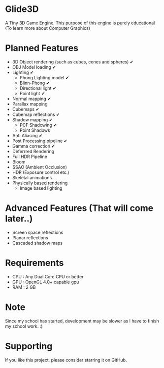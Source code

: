 # Glide3D
A Tiny 3D Game Engine. This purpose of this engine is purely educational (To learn more about Computer Graphics)

# Planned Features
- 3D Object rendering (such as cubes, cones and spheres)  ✔
- OBJ Model loading ✔
- Lighting ✔
  - Phong Lighting model ✔
  - Blinn-Phong ✔
  - Directional light ✔
  - Point light ✔
- Normal mapping  ✔
- Parallax mapping
- Cubemaps ✔
- Cubemap reflections ✔
- Shadow mapping ✔
  - PCF Shadowing ✔
  - Point Shadows
- Anti Aliasing ✔
- Post Processing pipeline ✔
- Gamma correction ✔
- Deferrred Rendering 
- Full HDR Pipeline
- Bloom
- SSAO (Ambient Occlusion)
- HDR (Exposure control etc.)
- Skeletal animations
- Physically based rendering
  - Image based lighting

# Advanced Features (That will come later..)
- Screen space reflections
- Planar reflections
- Cascaded shadow maps

# Requirements 
- CPU : Any Dual Core CPU or better
- GPU : OpenGL 4.0+ capable gpu 
- RAM : 2 GB 

# Note 
Since my school has started, development may be slower as I have to finish my school work. :)

# Supporting
If you like this project, please consider starring it on GitHub.
